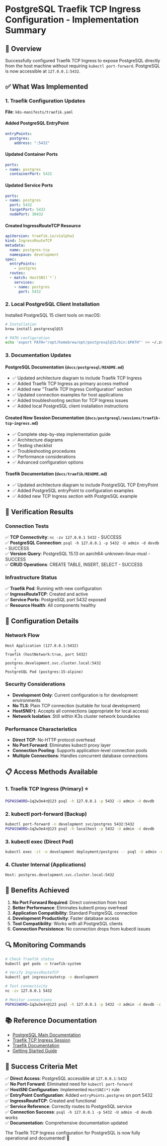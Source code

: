 # PostgreSQL Traefik TCP Ingress Configuration - Implementation Summary

## 🎯 Overview

Successfully configured Traefik TCP Ingress to expose PostgreSQL directly from the host machine without requiring `kubectl port-forward`. PostgreSQL is now accessible at `127.0.0.1:5432`.

## ✅ What Was Implemented

### 1. Traefik Configuration Updates

**File**: `k8s-manifests/traefik.yaml`

#### Added PostgreSQL EntryPoint
```yaml
entryPoints:
  postgres:
    address: ":5432"
```

#### Updated Container Ports
```yaml
ports:
- name: postgres
  containerPort: 5432
```

#### Updated Service Ports
```yaml
ports:
- name: postgres
  port: 5432
  targetPort: 5432
  nodePort: 30432
```

#### Created IngressRouteTCP Resource
```yaml
apiVersion: traefik.io/v1alpha1
kind: IngressRouteTCP
metadata:
  name: postgres-tcp
  namespace: development
spec:
  entryPoints:
    - postgres
  routes:
  - match: HostSNI(`*`)
    services:
    - name: postgres
      port: 5432
```

### 2. Local PostgreSQL Client Installation

Installed PostgreSQL 15 client tools on macOS:

```bash
# Installation
brew install postgresql@15

# PATH configuration
echo 'export PATH="/opt/homebrew/opt/postgresql@15/bin:$PATH"' >> ~/.zshrc
```

### 3. Documentation Updates

#### PostgreSQL Documentation (`docs/postgresql/README.md`)
- ✅ Updated architecture diagram to include Traefik TCP Ingress
- ✅ Added Traefik TCP Ingress as primary access method
- ✅ Added new "Traefik TCP Ingress Configuration" section
- ✅ Updated connection examples for host applications
- ✅ Added troubleshooting section for TCP Ingress issues
- ✅ Added local PostgreSQL client installation instructions

#### Created New Session Documentation (`docs/postgresql/sessions/traefik-tcp-ingress.md`)
- ✅ Complete step-by-step implementation guide
- ✅ Architecture diagrams
- ✅ Testing checklist
- ✅ Troubleshooting procedures
- ✅ Performance considerations
- ✅ Advanced configuration options

#### Traefik Documentation (`docs/traefik/README.md`)
- ✅ Updated architecture diagram to include PostgreSQL TCP EntryPoint
- ✅ Added PostgreSQL entryPoint to configuration examples
- ✅ Added new TCP Ingress section with PostgreSQL example

## 🧪 Verification Results

### Connection Tests
✅ **TCP Connectivity**: `nc -zv 127.0.0.1 5432` - SUCCESS  
✅ **PostgreSQL Connection**: `psql -h 127.0.0.1 -p 5432 -U admin -d devdb` - SUCCESS  
✅ **Version Query**: PostgreSQL 15.13 on aarch64-unknown-linux-musl - SUCCESS  
✅ **CRUD Operations**: CREATE TABLE, INSERT, SELECT - SUCCESS  

### Infrastructure Status
✅ **Traefik Pod**: Running with new configuration  
✅ **IngressRouteTCP**: Created and active  
✅ **Service Ports**: PostgreSQL port 5432 exposed  
✅ **Resource Health**: All components healthy  

## 🔧 Configuration Details

### Network Flow
```
Host Application (127.0.0.1:5432)
    ↓
Traefik (hostNetwork:true, port 5432)
    ↓
postgres.development.svc.cluster.local:5432
    ↓
PostgreSQL Pod (postgres:15-alpine)
```

### Security Considerations
- **Development Only**: Current configuration is for development environments
- **No TLS**: Plain TCP connection (suitable for local development)
- **HostSNI(`*`)**: Accepts all connections (appropriate for local access)
- **Network Isolation**: Still within K3s cluster network boundaries

### Performance Characteristics
- **Direct TCP**: No HTTP protocol overhead
- **No Port Forward**: Eliminates kubectl proxy layer
- **Connection Pooling**: Supports application-level connection pools
- **Multiple Connections**: Handles concurrent database connections

## 📋 Access Methods Available

### 1. Traefik TCP Ingress (Primary) ⭐
```bash
PGPASSWORD=1q2w3e4r@123 psql -h 127.0.0.1 -p 5432 -U admin -d devdb
```

### 2. kubectl port-forward (Backup)
```bash
kubectl port-forward -n development svc/postgres 5432:5432
PGPASSWORD=1q2w3e4r@123 psql -h localhost -p 5432 -U admin -d devdb
```

### 3. kubectl exec (Direct Pod)
```bash
kubectl exec -it -n development deployment/postgres -- psql -U admin -d devdb
```

### 4. Cluster Internal (Applications)
```bash
Host: postgres.development.svc.cluster.local:5432
```

## 🎯 Benefits Achieved

1. **No Port Forward Required**: Direct connection from host
2. **Better Performance**: Eliminates kubectl proxy overhead
3. **Application Compatibility**: Standard PostgreSQL connection
4. **Development Productivity**: Faster database access
5. **Tool Compatibility**: Works with all PostgreSQL clients
6. **Connection Persistence**: No connection drops from kubectl issues

## 🔍 Monitoring Commands

```bash
# Check Traefik status
kubectl get pods -n traefik-system

# Verify IngressRouteTCP
kubectl get ingressroutetcp -n development

# Test connectivity
nc -zv 127.0.0.1 5432

# Monitor connections
PGPASSWORD=1q2w3e4r@123 psql -h 127.0.0.1 -p 5432 -U admin -d devdb -c "SELECT * FROM pg_stat_activity;"
```

## 📚 Reference Documentation

- [PostgreSQL Main Documentation](docs/postgresql/README.md)
- [Traefik TCP Ingress Session](docs/postgresql/sessions/traefik-tcp-ingress.md)
- [Traefik Documentation](docs/traefik/README.md)
- [Getting Started Guide](docs/getting-started/README.md)

## 🎉 Success Criteria Met

✅ **Direct Access**: PostgreSQL accessible at `127.0.0.1:5432`  
✅ **No Port Forward**: Eliminated need for `kubectl port-forward`  
✅ **HostSNI Configuration**: Implemented `HostSNI(*)` rule  
✅ **EntryPoint Configuration**: Added `entryPoints.postgres` on port 5432  
✅ **IngressRouteTCP**: Created and functional  
✅ **Service Reference**: Correctly routes to PostgreSQL service  
✅ **Connection Success**: `psql -h 127.0.0.1 -p 5432 -U admin -d devdb` works  
✅ **Documentation**: Comprehensive documentation updated  

The Traefik TCP Ingress configuration for PostgreSQL is now fully operational and documented! 🚀
